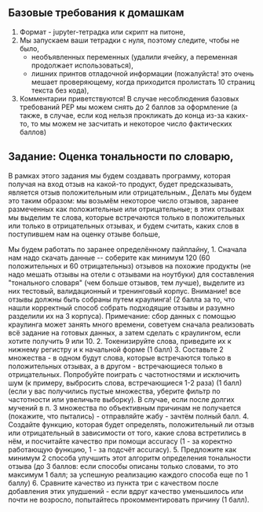 ## Базовые требования к домашкам
    
1. Формат - jupyter-тетрадка или скрипт на питоне,
2. Мы запускаем ваши тетрадки с нуля, поэтому следите, чтобы не было,
    - необъявленных переменных (удалили ячейку, а переменная продолжает использоваться),
    - лишних принтов отладочной информации (пожалуйста! это очень мешает проверяющему, когда приходится пролистать 10 страниц текста без кода),
3. Комментарии приветствуются!
    В случае несоблюдения базовых требований PEP мы можем снять до 2 баллов за оформление (а также, в случае, если код нельзя прокликать до конца из-за каких-то, то мы можем не засчитать и некоторое число фактических баллов)

## Задание: Оценка тональности по словарю,
В рамках этого задания мы будем создавать программу, которая получая на вход отзыв на какой-то продукт, будет предсказывать, является отзыв положительным или отрицательным.,
Делать мы будем это таким образом: мы возьмём некоторое число отзывов, заранее размеченных как положительные или отрицательные; в этих отзывах мы выделим те слова, которые встречаются только в положительных или только в отрицательных отзывах, и будем считать, каких слов  в поступившем нам на оценку отзыве больше,
    
Мы будем работать по заранее определённому пайплайну,
    1. Сначала нам надо скачать данные -- соберите как минимум 120 (60 положительных и 60 отрицательныз) отзывов на похожие продукты (не надо мешать отзывы на отели с отзывами на ноутбуки) для составления \"тонального словаря\" (чем больше отзывов, тем лучше), выделите из них тестовый, валидационный и тренинговый корпус. Внимание! все отзывы должны быть собраны путем краулинга! (2 балла за то, что нашли корректный способ собрать подходящие отзывы и разумно разделили их на 3 корпуса).
    Примечание: сбор данных с помощью краулинга может занять много времени, советуем сначала реализовать всё задание на готовых данных, а затем сделать с краулингом, если хотите получить 9 или 10. 
    2. Токенизируйте слова, приведите их к нижнему регистру и к начальной форме  (1 балл)
    3. Составьте 2 множества - в одном будут слова, которые встречаются только в положительных отзывах, а в другом - встречающиеся только в отрицательных. Попробуйте поиграть с частотностями и исключить шум (к примеру, выбросить слова, встречающиеся 1-2 раза) (1 балл) (если у вас получились пустые множества, уберите фильтр по частотности или увеличьте выборку).
    В случае, если после долгих мучений в п. 3 множества по объективным причинам не получается (покажите, что пытались) - отправляйте жабу - зачтём полный балл.
    4. Создайте функцию, которая будет определять, положительный ли отзыв или отрицательный в зависимости от того, какие слова встретились в нём, и посчитайте качество при помощи accuracy (1  - за коректно работающую функцию, 1 - за подсчёт accuracy).
    5. Предложите как минимум 2 способа улучшить этот алгоритм определения тональности отзыва (до 3 баллов: если способы описаны только словами, то это максимум 1 балл; за успешную реализацию каждого способа еще по 1 баллу)
    6. Сравните качество из пункта три с качеством после добавления этих улудшений - если вдруг качество уменьшилось или почти не возросло, попытайтесь прокомментировать причину (1 балл).

